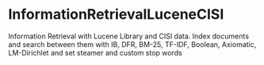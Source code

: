 # InformationRetrievalLuceneCISI
 Information Retrieval with Lucene Library and CISI data. Index documents and search between them with IB, DFR, BM-25, TF-IDF, Boolean, Axiomatic, LM-Dirichlet and set steamer and custom stop words
